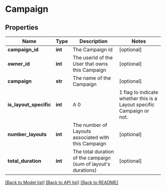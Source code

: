 # Campaign

## Properties
Name | Type | Description | Notes
------------ | ------------- | ------------- | -------------
**campaign_id** | **int** | The Campaign Id | [optional] 
**owner_id** | **int** | The userId of the User that owns this Campaign | [optional] 
**campaign** | **str** | The name of the Campaign | [optional] 
**is_layout_specific** | **int** | A 0|1 flag to indicate whether this is a Layout specific Campaign or not. | [optional] 
**number_layouts** | **int** | The number of Layouts associated with this Campaign | [optional] 
**total_duration** | **int** | The total duration of the campaign (sum of layout&#39;s durations) | [optional] 

[[Back to Model list]](../README.md#documentation-for-models) [[Back to API list]](../README.md#documentation-for-api-endpoints) [[Back to README]](../README.md)



